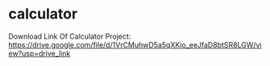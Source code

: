 # calculator
 Download Link Of Calculator Project: https://drive.google.com/file/d/1VrCMuhwD5a5qXKio_eeJfaD8btSR8LGW/view?usp=drive_link
